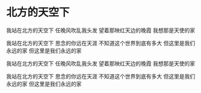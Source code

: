 # 北方的天空下
我站在北方的天空下
任晚风吹乱我头发
望着那映红天边的晚霞
我想那是天使的家

我站在北方的天空下
思念的你远在天涯
不知道这个世界到底有多大
但这里是我们永远的家
但这里是我们永远的家

我站在北方的天空下
任晚风吹乱我头发
望着那映红天边的晚霞
我想那是天使的家

我站在北方的天空下
思念的你远在天涯
不知道这个世界到底有多大
但这里是我们永远的家
但这里是我们永远的家